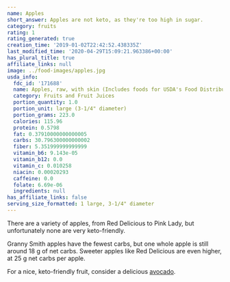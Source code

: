 ```yaml
---
name: Apples
short_answer: Apples are not keto, as they're too high in sugar.
category: fruits
rating: 1
rating_generated: true
creation_time: '2019-01-02T22:42:52.438335Z'
last_modified_time: '2020-04-29T15:09:21.963386+00:00'
has_plural_title: true
affiliate_links: null
image: ../food-images/apples.jpg
usda_info:
  fdc_id: '171688'
  name: Apples, raw, with skin (Includes foods for USDA's Food Distribution Program)
  category: Fruits and Fruit Juices
  portion_quantity: 1.0
  portion_unit: large (3-1/4" diameter)
  portion_grams: 223.0
  calories: 115.96
  protein: 0.5798
  fat: 0.37910000000000005
  carbs: 30.796300000000002
  fiber: 5.351999999999999
  vitamin_b6: 9.143e-05
  vitamin_b12: 0.0
  vitamin_c: 0.010258
  niacin: 0.00020293
  caffeine: 0.0
  folate: 6.69e-06
  ingredients: null
has_affiliate_links: false
serving_size_formatted: 1 large, 3-1/4" diameter
---
```

There are a variety of apples, from Red Delicious to Pink Lady, but unfortunately none are very keto-friendly.

Granny Smith apples have the fewest carbs, but one whole apple is still around 18 g of net carbs. Sweeter apples like Red Delicious are even higher, at 25 g net carbs per apple.

For a nice, keto-friendly fruit, consider a delicious [avocado](/avocados).

